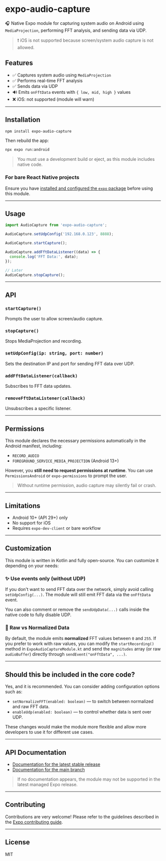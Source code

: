 # expo-audio-capture

🎧 Native Expo module for capturing system audio on Android using `MediaProjection`, performing FFT analysis, and sending data via UDP.

> ❗ iOS is not supported because screen/system audio capture is not allowed.

## Features

- ✅ Captures system audio using `MediaProjection`
- ✅ Performs real-time FFT analysis
- ✅ Sends data via UDP
- 🔊 Emits `onFftData` events with `{ low, mid, high }` values
- ❌ iOS: not supported (module will warn)

---

## Installation

```bash
npm install expo-audio-capture
```

Then rebuild the app:

```bash
npx expo run:android
```

> You must use a development build or eject, as this module includes native code.

### For bare React Native projects

Ensure you have [installed and configured the `expo` package](https://docs.expo.dev/bare/installing-expo-modules/) before using this module.

---

## Usage

```ts
import AudioCapture from 'expo-audio-capture';

AudioCapture.setUdpConfig('192.168.0.123', 8888);

AudioCapture.startCapture();

AudioCapture.addFftDataListener((data) => {
  console.log('FFT Data:', data);
});

// Later
AudioCapture.stopCapture();
```

---

## API

### `startCapture()`

Prompts the user to allow screen/audio capture.

### `stopCapture()`

Stops MediaProjection and recording.

### `setUdpConfig(ip: string, port: number)`

Sets the destination IP and port for sending FFT data over UDP.

### `addFftDataListener(callback)`

Subscribes to FFT data updates.

### `removeFftDataListener(callback)`

Unsubscribes a specific listener.

---

## Permissions

This module declares the necessary permissions automatically in the Android manifest, including:

- `RECORD_AUDIO`
- `FOREGROUND_SERVICE_MEDIA_PROJECTION` (Android 13+)

However, you **still need to request permissions at runtime**. You can use `PermissionsAndroid` or `expo-permissions` to prompt the user.

> Without runtime permission, audio capture may silently fail or crash.

---

## Limitations

- Android 10+ (API 29+) only
- No support for iOS
- Requires `expo-dev-client` or bare workflow

---

## Customization

This module is written in Kotlin and fully open-source. You can customize it depending on your needs:

### ✨ Use events only (without UDP)
If you don't want to send FFT data over the network, simply avoid calling `setUdpConfig(...)`. The module will still emit FFT data via the `onFftData` event.

You can also comment or remove the `sendUdpData(...)` calls inside the native code to fully disable UDP.

### 🎵 Raw vs Normalized Data
By default, the module emits **normalized** FFT values between `0` and `255`. If you prefer to work with raw values, you can modify the `startRecording()` method in `ExpoAudioCaptureModule.kt` and send the `magnitudes` array (or raw `audioBuffer`) directly through `sendEvent("onFftData", ...)`.

---

## Should this be included in the core code?
Yes, and it is recommended. You can consider adding configuration options such as:

- `setNormalizeFFT(enabled: boolean)` — to switch between normalized and raw FFT data.
- `enableUdp(enabled: boolean)` — to control whether data is sent over UDP.

These changes would make the module more flexible and allow more developers to use it for different use cases.

---

## API Documentation

- [Documentation for the latest stable release](https://docs.expo.dev/versions/latest/sdk/audio-capture/)
- [Documentation for the main branch](https://docs.expo.dev/versions/unversioned/sdk/audio-capture/)

> If no documentation appears, the module may not be supported in the latest managed Expo release.

---

## Contributing

Contributions are very welcome! Please refer to the guidelines described in the [Expo contributing guide](https://github.com/expo/expo#contributing).

---

## License

MIT

